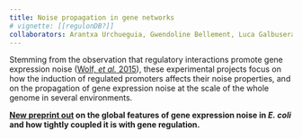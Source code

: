 ```yaml
---
title: Noise propagation in gene networks
# vignette: [[regulonDB?]]
collaborators: Arantxa Urchueguia, Gwendoline Bellement, Luca Galbusera, Erik van Nimwegen
---
```


Stemming from the observation that regulatory interactions promote gene expression noise ([Wolf, *et al.* 2015](http://dx.doi.org/10.7554/eLife.05856)), these experimental projects focus on how the induction of regulated promoters affects their noise properties, and on the propagation of gene expression noise at the scale of the whole genome in several environments.

**[New preprint out](https://doi.org/10.1101/795369) on the global features of gene expression noise in *E. coli* and how tightly coupled it is with gene regulation.**